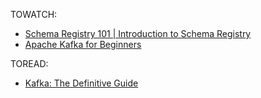 TOWATCH:
- [Schema Registry 101 | Introduction to Schema Registry](https://www.youtube.com/playlist?list=PLa7VYi0yPIH1KE10jwqmFEM61krd9WXQV)
- [Apache Kafka for Beginners](https://www.youtube.com/playlist?list=PLt1SIbA8guusxiHz9bveV-UHs_biWFegU)
  
TOREAD:
- [Kafka: The Definitive Guide](https://www.confluent.io/resources/kafka-the-definitive-guide/)